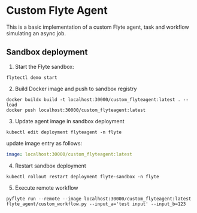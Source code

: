 # Custom Flyte Agent

This is a basic implementation of a custom Flyte agent, task and workflow simulating an async job.

## Sandbox deployment

1. Start the Flyte sandbox:

```shell
flytectl demo start
```


2. Build Docker image and push to sandbox registry

```shell
docker buildx build -t localhost:30000/custom_flyteagent:latest . --load
docker push localhost:30000/custom_flyteagent:latest
```

3. Update agent image in sandbox deployment
```shell
kubectl edit deployment flyteagent -n flyte
```

update image entry as follows:
```yaml
image: localhost:30000/custom_flyteagent:latest
```

4. Restart sandbox deployment
```shell
kubectl rollout restart deployment flyte-sandbox -n flyte
```

5. Execute remote workflow
```shell
pyflyte run --remote --image localhost:30000/custom_flyteagent:latest flyte_agent/custom_workflow.py --input_a='test input' --input_b=123
```